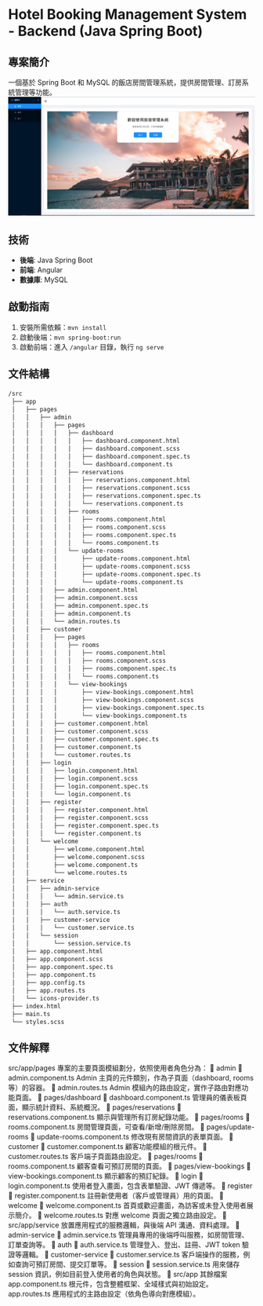 # Hotel Booking Management System - Backend (Java Spring Boot)

## 專案簡介
一個基於 Spring Boot 和 MySQL 的飯店房間管理系統，提供房間管理、訂房系統管理等功能。
![image](https://github.com/Poplollipop/HotelWeb/blob/main/demo.png)
## 技術
- **後端**: Java Spring Boot
- **前端**: Angular
- **數據庫**: MySQL

## 啟動指南
1. 安裝所需依賴：`mvn install`
2. 啟動後端：`mvn spring-boot:run`
3. 啟動前端：進入 `/angular` 目錄，執行 `ng serve`

## 文件結構
```
/src
 ├── app
 │   ├── pages
 │   │   ├── admin
 │   │   │   ├── pages
 │   │   │   │   ├── dashboard
 │   │   │   │   │   ├── dashboard.component.html
 │   │   │   │   │   ├── dashboard.component.scss
 │   │   │   │   │   ├── dashboard.component.spec.ts
 │   │   │   │   │   └── dashboard.component.ts
 │   │   │   │   ├── reservations
 │   │   │   │   │   ├── reservations.component.html
 │   │   │   │   │   ├── reservations.component.scss
 │   │   │   │   │   ├── reservations.component.spec.ts
 │   │   │   │   │   └── reservations.component.ts
 │   │   │   │   ├── rooms
 │   │   │   │   │   ├── rooms.component.html
 │   │   │   │   │   ├── rooms.component.scss
 │   │   │   │   │   ├── rooms.component.spec.ts
 │   │   │   │   │   └── rooms.component.ts
 │   │   │   │   └── update-rooms
 │   │   │   │       ├── update-rooms.component.html
 │   │   │   │       ├── update-rooms.component.scss
 │   │   │   │       ├── update-rooms.component.spec.ts
 │   │   │   │       └── update-rooms.component.ts
 │   │   │   ├── admin.component.html
 │   │   │   ├── admin.component.scss
 │   │   │   ├── admin.component.spec.ts
 │   │   │   ├── admin.component.ts
 │   │   │   └── admin.routes.ts
 │   │   ├── customer
 │   │   │   ├── pages
 │   │   │   │   ├── rooms
 │   │   │   │   │   ├── rooms.component.html
 │   │   │   │   │   ├── rooms.component.scss
 │   │   │   │   │   ├── rooms.component.spec.ts
 │   │   │   │   │   └── rooms.component.ts
 │   │   │   │   └── view-bookings
 │   │   │   │       ├── view-bookings.component.html
 │   │   │   │       ├── view-bookings.component.scss
 │   │   │   │       ├── view-bookings.component.spec.ts
 │   │   │   │       └── view-bookings.component.ts
 │   │   │   ├── customer.component.html
 │   │   │   ├── customer.component.scss
 │   │   │   ├── customer.component.spec.ts
 │   │   │   ├── customer.component.ts
 │   │   │   └── customer.routes.ts
 │   │   ├── login
 │   │   │   ├── login.component.html
 │   │   │   ├── login.component.scss
 │   │   │   ├── login.component.spec.ts
 │   │   │   └── login.component.ts
 │   │   ├── register
 │   │   │   ├── register.component.html
 │   │   │   ├── register.component.scss
 │   │   │   ├── register.component.spec.ts
 │   │   │   └── register.component.ts
 │   │   └── welcome
 │   │       ├── welcome.component.html
 │   │       ├── welcome.component.scss
 │   │       ├── welcome.component.ts
 │   │       └── welcome.routes.ts
 │   ├── service
 │   │   ├── admin-service
 │   │   │   └── admin.service.ts
 │   │   ├── auth
 │   │   │   └── auth.service.ts
 │   │   ├── customer-service
 │   │   │   └── customer.service.ts
 │   │   └── session
 │   │       └── session.service.ts
 │   ├── app.component.html
 │   ├── app.component.scss
 │   ├── app.component.spec.ts
 │   ├── app.component.ts
 │   ├── app.config.ts
 │   ├── app.routes.ts
 │   └── icons-provider.ts
 ├── index.html
 ├── main.ts
 └── styles.scss
```

## 文件解釋
src/app/pages
專案的主要頁面模組劃分，依照使用者角色分為：
📂 admin
📜 admin.component.ts
Admin 主頁的元件類別，作為子頁面（dashboard, rooms 等）的容器。
📜 admin.routes.ts
Admin 模組內的路由設定，實作子路由對應功能頁面。
📂 pages/dashboard
📜 dashboard.component.ts
管理員的儀表板頁面，顯示統計資料、系統概況。
📂 pages/reservations
📜 reservations.component.ts
顯示與管理所有訂房紀錄功能。
📂 pages/rooms
📜 rooms.component.ts
房間管理頁面，可查看/新增/刪除房間。
📂 pages/update-rooms
📜 update-rooms.component.ts
修改現有房間資訊的表單頁面。
📂 customer
📜 customer.component.ts
顧客功能模組的根元件。
📜 customer.routes.ts
客戶端子頁面路由設定。
📂 pages/rooms
📜 rooms.component.ts
顧客查看可預訂房間的頁面。
📂 pages/view-bookings
📜 view-bookings.component.ts
顯示顧客的預訂紀錄。
📂 login
📜 login.component.ts
使用者登入畫面，包含表單驗證、JWT 傳遞等。
📂 register
📜 register.component.ts
註冊新使用者（客戶或管理員）用的頁面。
📂 welcome
📜 welcome.component.ts
首頁或歡迎畫面，為訪客或未登入使用者展示簡介。
📜 welcome.routes.ts
對應 welcome 頁面之獨立路由設定。
📂 src/app/service
放置應用程式的服務邏輯，與後端 API 溝通、資料處理。
📂 admin-service
📜 admin.service.ts
管理員專用的後端呼叫服務，如房間管理、訂單查詢等。
📂 auth
📜 auth.service.ts
管理登入、登出、註冊、JWT token 驗證等邏輯。
📂 customer-service
📜 customer.service.ts
客戶端操作的服務，例如查詢可預訂房間、提交訂單等。
📂 session
📜 session.service.ts
用來儲存 session 資訊，例如目前登入使用者的角色與狀態。
📂 src/app 其餘檔案
app.component.ts
根元件，包含整體框架、全域樣式與初始設定。
app.routes.ts
應用程式的主路由設定（依角色導向對應模組）。

